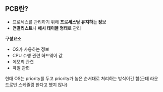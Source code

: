 ## PCB란?
- 프로세스를 관리하기 위해 **프로세스당 유지하는 정보**
- **연결리스트**나 **해시 테이블 형태**로 관리

**구성요소**
- OS가 사용하는 정보
- CPU 수행 관련 하드웨어 값
- 메모리 관련
- 파일 관련

현대 OS는 priority를 두고 priority가 높은 순서대로 처리하는 방식이긴 함(근데 라운드로빈 스케줄링 한다고 했지 않나)